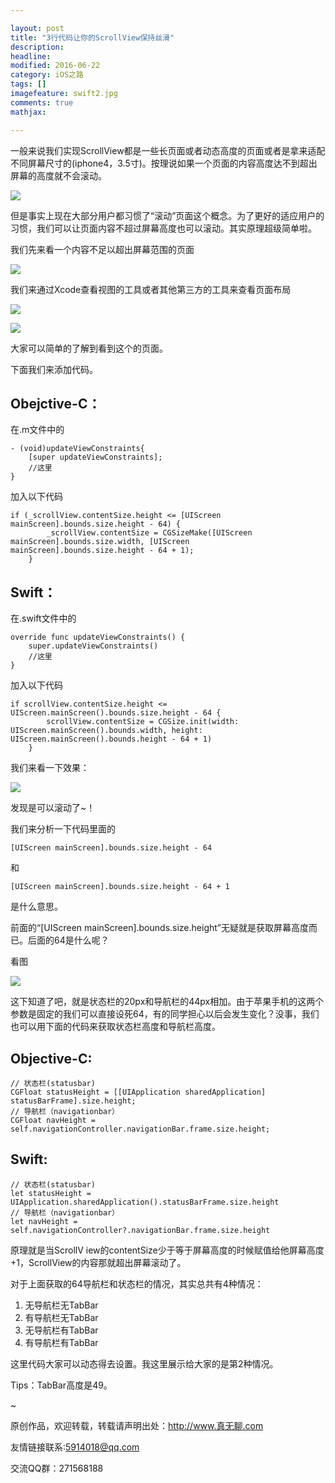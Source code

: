 ```yaml
---

layout: post
title: "3行代码让你的ScrollView保持丝滑"
description: 
headline: 
modified: 2016-06-22
category: iOS之路
tags: []
imagefeature: swift2.jpg
comments: true
mathjax: 

---
```



一般来说我们实现ScrollView都是一些长页面或者动态高度的页面或者是拿来适配不同屏幕尺寸的(iphone4，3.5寸)。按理说如果一个页面的内容高度达不到超出屏幕的高度就不会滚动。

![](/images/scrollView_scroll/0.gif)

但是事实上现在大部分用户都习惯了“滚动”页面这个概念。为了更好的适应用户的习惯，我们可以让页面内容不超过屏幕高度也可以滚动。其实原理超级简单啦。

我们先来看一个内容不足以超出屏幕范围的页面

![](/images/scrollView_scroll/1.png)

我们来通过Xcode查看视图的工具或者其他第三方的工具来查看页面布局

![](/images/scrollView_scroll/2.png)

![](/images/scrollView_scroll/3.png)

大家可以简单的了解到看到这个的页面。

下面我们来添加代码。

## Obejctive-C：

在.m文件中的

	- (void)updateViewConstraints{
		[super updateViewConstraints];
		//这里
	}


加入以下代码

	if (_scrollView.contentSize.height <= [UIScreen mainScreen].bounds.size.height - 64) {
        	_scrollView.contentSize = CGSizeMake([UIScreen mainScreen].bounds.size.width, [UIScreen mainScreen].bounds.size.height - 64 + 1);
    	}
	
## Swift：

在.swift文件中的
	
	override func updateViewConstraints() {
        super.updateViewConstraints()
        //这里
    }

加入以下代码

	if scrollView.contentSize.height <= UIScreen.mainScreen().bounds.size.height - 64 {
            scrollView.contentSize = CGSize.init(width: UIScreen.mainScreen().bounds.width, height: UIScreen.mainScreen().bounds.height - 64 + 1)
        }

我们来看一下效果：

![](/images/scrollView_scroll/5.png)

发现是可以滚动了~！

我们来分析一下代码里面的
	
	[UIScreen mainScreen].bounds.size.height - 64
	
和
	
	[UIScreen mainScreen].bounds.size.height - 64 + 1
	
是什么意思。

前面的“[UIScreen mainScreen].bounds.size.height”无疑就是获取屏幕高度而已。后面的64是什么呢？

看图

![](/images/scrollView_scroll/4.png)

这下知道了吧，就是状态栏的20px和导航栏的44px相加。由于苹果手机的这两个参数是固定的我们可以直接设死64，有的同学担心以后会发生变化？没事，我们也可以用下面的代码来获取状态栏高度和导航栏高度。

## Objective-C:

	// 状态栏(statusbar)
	CGFloat statusHeight = [[UIApplication sharedApplication] statusBarFrame].size.height;
	// 导航栏（navigationbar）
	CGFloat navHeight = self.navigationController.navigationBar.frame.size.height;
	
## Swift:
	// 状态栏(statusbar)
	let statusHeight = UIApplication.sharedApplication().statusBarFrame.size.height
	// 导航栏（navigationbar）
	let navHeight = self.navigationController?.navigationBar.frame.size.height
	
原理就是当ScrollV	iew的contentSize少于等于屏幕高度的时候赋值给他屏幕高度+1，ScrollView的内容那就超出屏幕滚动了。

对于上面获取的64导航栏和状态栏的情况，其实总共有4种情况：

1. 无导航栏无TabBar
2. 有导航栏无TabBar
3. 无导航栏有TabBar
4. 有导航栏有TabBar

这里代码大家可以动态得去设置。我这里展示给大家的是第2种情况。

Tips：TabBar高度是49。

~


原创作品，欢迎转载，转载请声明出处：http://www.真无聊.com
 
友情链接联系:5914018@qq.com
 
交流QQ群：271568188
